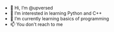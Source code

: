 - 👋 Hi, I’m @upversed
- 👀 I’m interested in learning Python and C++
- 🌱 I’m currently learning basics of programming
- 📫 You don't reach to me

